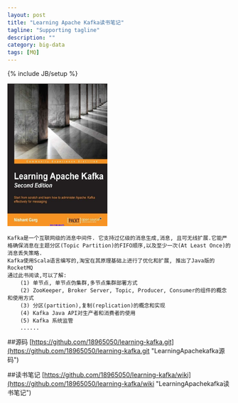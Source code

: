 ```yaml
---
layout: post
title: "Learning Apache Kafka读书笔记"
tagline: "Supporting tagline"
description: ""
category: big-data
tags: [MQ]
---
```

{% include JB/setup %}

![Learning-Apache-Kafka](/assets/attachment/img/learning-apache-kafka.png)

    Kafka是一个互联网级的消息中间件. 它支持过亿级的消息生成,消息, 且可无线扩展.它能严格确保消息在主题分区(Topic Partition)的FIFO顺序,以及至少一次(At Least Once)的消息丢失策略.
    Kafka使用Scala语言编写的,淘宝在其原理基础上进行了优化和扩展, 推出了Java版的RocketMQ
    通过此书阅读,可以了解:
        (1) 单节点, 单节点伪集群,多节点集群部署方式
        (2) ZooKeeper, Broker Server, Topic, Producer, Consumer的组件的概念和使用方式
        (3) 分区(partition),复制(replication)的概念和实现
        (4) Kafka Java API对生产者和消费者的使用
        (5) Kafka 系统监管
        ......
        
##源码
[https://github.com/18965050/learning-kafka.git](https://github.com/18965050/learning-kafka.git "LearningApachekafka源码")

    
##读书笔记
[https://github.com/18965050/learning-kafka/wiki](https://github.com/18965050/learning-kafka/wiki "LearningApachekafka读书笔记")        
    